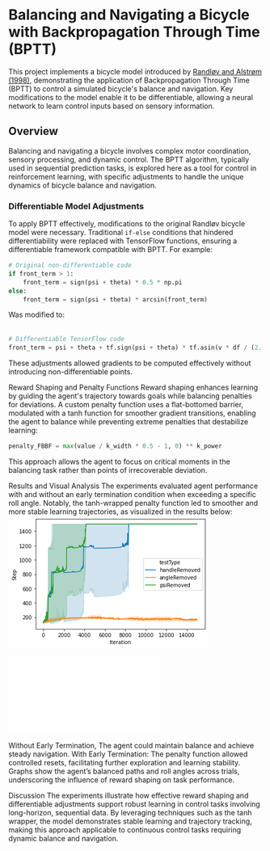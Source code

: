 # Balancing and Navigating a Bicycle with Backpropagation Through Time (BPTT)

This project implements a bicycle model introduced by [Randløv and Alstrøm (1998)](https://doi.org/10.1162/089976698300017805), demonstrating the application of Backpropagation Through Time (BPTT) to control a simulated bicycle's balance and navigation. Key modifications to the model enable it to be differentiable, allowing a neural network to learn control inputs based on sensory information.

## Overview
Balancing and navigating a bicycle involves complex motor coordination, sensory processing, and dynamic control. The BPTT algorithm, typically used in sequential prediction tasks, is explored here as a tool for control in reinforcement learning, with specific adjustments to handle the unique dynamics of bicycle balance and navigation.

### Differentiable Model Adjustments
To apply BPTT effectively, modifications to the original Randløv bicycle model were necessary. Traditional `if-else` conditions that hindered differentiability were replaced with TensorFlow functions, ensuring a differentiable framework compatible with BPTT. For example:

```python
# Original non-differentiable code
if front_term > 1:
    front_term = sign(psi + theta) * 0.5 * np.pi
else:
    front_term = sign(psi + theta) * arcsin(front_term)
```
Was modified to:
```python

# Differentiable TensorFlow code
front_term = psi + theta + tf.sign(psi + theta) * tf.asin(v * df / (2. * r_f))
```
These adjustments allowed gradients to be computed effectively without introducing non-differentiable points.

Reward Shaping and Penalty Functions
Reward shaping enhances learning by guiding the agent's trajectory towards goals while balancing penalties for deviations. A custom penalty function uses a flat-bottomed barrier, modulated with a tanh function for smoother gradient transitions, enabling the agent to balance while preventing extreme penalties that destabilize learning:

```python
penalty_FBBF = max(value / k_width * 0.5 - 1, 0) ** k_power
```
This approach allows the agent to focus on critical moments in the balancing task rather than points of irrecoverable deviation.

Results and Visual Analysis
The experiments evaluated agent performance with and without an early termination condition when exceeding a specific roll angle. Notably, the tanh-wrapped penalty function led to smoother and more stable learning trajectories, as visualized in the results below:
![Performance Comparison](comp.png)

![Without Clipping](results.pdf)



Without Early Termination, The agent could maintain balance and achieve steady navigation.
With Early Termination: The penalty function allowed controlled resets, facilitating further exploration and learning stability.
Graphs show the agent’s balanced paths and roll angles across trials, underscoring the influence of reward shaping on task performance.


Discussion
The experiments illustrate how effective reward shaping and differentiable adjustments support robust learning in control tasks involving long-horizon, sequential data. By leveraging techniques such as the tanh wrapper, the model demonstrates stable learning and trajectory tracking, making this approach applicable to continuous control tasks requiring dynamic balance and navigation.
